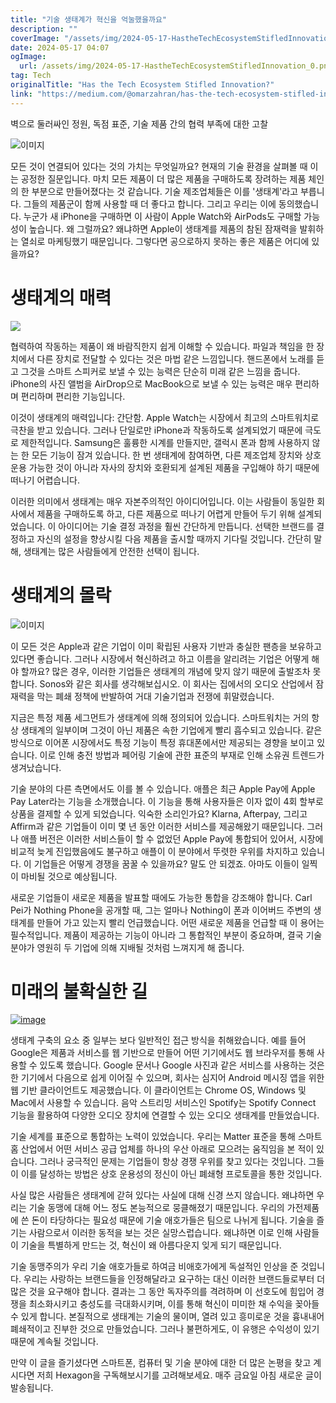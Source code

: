 ```yaml
---
title: "기술 생태계가 혁신을 억눌했을까요"
description: ""
coverImage: "/assets/img/2024-05-17-HastheTechEcosystemStifledInnovation_0.png"
date: 2024-05-17 04:07
ogImage: 
  url: /assets/img/2024-05-17-HastheTechEcosystemStifledInnovation_0.png
tag: Tech
originalTitle: "Has the Tech Ecosystem Stifled Innovation?"
link: "https://medium.com/@omarzahran/has-the-tech-ecosystem-stifled-innovation-2380450e6514"
---
```



벽으로 둘러싸인 정원, 독점 표준, 기술 제품 간의 협력 부족에 대한 고찰

![이미지](/assets/img/2024-05-17-HastheTechEcosystemStifledInnovation_0.png)

모든 것이 연결되어 있다는 것의 가치는 무엇일까요? 현재의 기술 환경을 살펴볼 때 이는 공정한 질문입니다. 마치 모든 제품이 더 많은 제품을 구매하도록 장려하는 제품 체인의 한 부분으로 만들어졌다는 것 같습니다. 기술 제조업체들은 이를 '생태계'라고 부릅니다. 그들의 제품군이 함께 사용할 때 더 좋다고 합니다. 그리고 우리는 이에 동의했습니다. 누군가 새 iPhone을 구매하면 이 사람이 Apple Watch와 AirPods도 구매할 가능성이 높습니다. 왜 그럴까요? 왜냐하면 Apple이 생태계를 제품의 참된 잠재력을 발휘하는 열쇠로 마케팅했기 때문입니다. 그렇다면 공으로하지 못하는 좋은 제품은 어디에 있을까요?  

# 생태계의 매력

<div class="content-ad"></div>

<img src="/assets/img/2024-05-17-HastheTechEcosystemStifledInnovation_1.png" />

협력하여 작동하는 제품이 왜 바람직한지 쉽게 이해할 수 있습니다. 파일과 책임을 한 장치에서 다른 장치로 전달할 수 있다는 것은 마법 같은 느낌입니다. 핸드폰에서 노래를 듣고 그것을 스마트 스피커로 보낼 수 있는 능력은 단순히 미래 같은 느낌을 줍니다. iPhone의 사진 앨범을 AirDrop으로 MacBook으로 보낼 수 있는 능력은 매우 편리하며 편리하며 편리한 기능입니다.

이것이 생태계의 매력입니다: 간단함. Apple Watch는 시장에서 최고의 스마트워치로 극찬을 받고 있습니다. 그러나 단일로만 iPhone과 작동하도록 설계되었기 때문에 극도로 제한적입니다. Samsung은 훌륭한 시계를 만들지만, 갤럭시 폰과 함께 사용하지 않는 한 모든 기능이 잠겨 있습니다. 한 번 생태계에 참여하면, 다른 제조업체 장치와 상호 운용 가능한 것이 아니라 자사의 장치와 호환되게 설계된 제품을 구입해야 하기 때문에 떠나기 어렵습니다.

이러한 의미에서 생태계는 매우 자본주의적인 아이디어입니다. 이는 사람들이 동일한 회사에서 제품을 구매하도록 하고, 다른 제품으로 떠나기 어렵게 만들어 두기 위해 설계되었습니다. 이 아이디어는 기술 결정 과정을 훨씬 간단하게 만듭니다. 선택한 브랜드를 결정하고 자신의 설정을 향상시킬 다음 제품을 출시할 때까지 기다릴 것입니다. 간단히 말해, 생태계는 많은 사람들에게 안전한 선택이 됩니다.

<div class="content-ad"></div>

# 생태계의 몰락

![이미지](/assets/img/2024-05-17-HastheTechEcosystemStifledInnovation_2.png)

이 모든 것은 Apple과 같은 기업이 이미 확립된 사용자 기반과 충실한 팬층을 보유하고 있다면 좋습니다. 그러나 시장에서 혁신하려고 하고 이름을 알리려는 기업은 어떻게 해야 할까요? 많은 경우, 이러한 기업들은 생태계의 개념에 맞지 않기 때문에 출발조차 못 합니다. Sonos와 같은 회사를 생각해보십시오. 이 회사는 집에서의 오디오 산업에서 잠재력을 막는 폐쇄 정책에 반발하여 거대 기술기업과 전쟁에 휘말렸습니다.

지금은 특정 제품 세그먼트가 생태계에 의해 정의되어 있습니다. 스마트워치는 거의 항상 생태계의 일부이며 그것이 아닌 제품은 속한 기업에게 빨리 흡수되고 있습니다. 같은 방식으로 이어폰 시장에서도 특정 기능이 특정 휴대폰에서만 제공되는 경향을 보이고 있습니다. 이로 인해 충전 방법과 페어링 기술에 관한 표준의 부재로 인해 소유권 트렌드가 생겨났습니다.

<div class="content-ad"></div>

기술 분야의 다른 측면에서도 이를 볼 수 있습니다. 애플은 최근 Apple Pay에 Apple Pay Later라는 기능을 소개했습니다. 이 기능을 통해 사용자들은 이자 없이 4회 할부로 상품을 결제할 수 있게 되었습니다. 익숙한 소리인가요? Klarna, Afterpay, 그리고 Affirm과 같은 기업들이 이미 몇 년 동안 이러한 서비스를 제공해왔기 때문입니다. 그러나 애플 버전은 이러한 서비스들이 할 수 없었던 Apple Pay에 통합되어 있어서, 시장에 비교적 늦게 진입했음에도 불구하고 애플이 이 분야에서 뚜렷한 우위를 차지하고 있습니다. 이 기업들은 어떻게 경쟁을 꿈꿀 수 있을까요? 말도 안 되겠죠. 아마도 이들이 일찍이 마비될 것으로 예상됩니다.

새로운 기업들이 새로운 제품을 발표할 때에도 가능한 통합을 강조해야 합니다. Carl Pei가 Nothing Phone을 공개할 때, 그는 얼마나 Nothing이 폰과 이어버드 주변의 생태계를 만들어 가고 있는지 빨리 언급했습니다. 어떤 새로운 제품을 언급할 때 이 용어는 필수적입니다. 제품이 제공하는 기능이 아니라 그 통합적인 부분이 중요하며, 결국 기술 분야가 영원히 두 기업에 의해 지배될 것처럼 느껴지게 해 줍니다.

# 미래의 불확실한 길

[![image](/assets/img/2024-05-17-HastheTechEcosystemStifledInnovation_3.png)](#)

<div class="content-ad"></div>

생태계 구축의 요소 중 일부는 보다 일반적인 접근 방식을 취해왔습니다. 예를 들어 Google은 제품과 서비스를 웹 기반으로 만들어 어떤 기기에서도 웹 브라우저를 통해 사용할 수 있도록 했습니다. Google 문서나 Google 사진과 같은 서비스를 사용하는 것은 한 기기에서 다음으로 쉽게 이어질 수 있으며, 회사는 심지어 Android 메시징 앱을 위한 웹 기반 클라이언트도 제공했습니다. 이 클라이언트는 Chrome OS, Windows 및 Mac에서 사용할 수 있습니다. 음악 스트리밍 서비스인 Spotify는 Spotify Connect 기능을 활용하여 다양한 오디오 장치에 연결할 수 있는 오디오 생태계를 만들었습니다.

기술 세계를 표준으로 통합하는 노력이 있었습니다. 우리는 Matter 표준을 통해 스마트 홈 산업에서 어떤 서비스 공급 업체를 하나의 우산 아래로 모으려는 움직임을 본 적이 있습니다. 그러나 궁극적인 문제는 기업들이 항상 경쟁 우위를 찾고 있다는 것입니다. 그들이 이를 달성하는 방법은 상호 운용성의 정신이 아닌 폐쇄형 프로토콜을 통한 것입니다.

사실 많은 사람들은 생태계에 갇혀 있다는 사실에 대해 신경 쓰지 않습니다. 왜냐하면 우리는 기술 동맹에 대해 어느 정도 본능적으로 뭉클해졌기 때문입니다. 우리의 가전제품에 쓴 돈이 타당하다는 필요성 때문에 기술 애호가들은 팀으로 나뉘게 됩니다. 기술을 즐기는 사람으로서 이러한 동적을 보는 것은 실망스럽습니다. 왜냐하면 이로 인해 사람들이 기술을 특별하게 만드는 것, 혁신이 왜 아름다운지 잊게 되기 때문입니다.

기술 동맹주의가 우리 기술 애호가들로 하여금 비애호가에게 독설적인 인상을 준 것입니다. 우리는 사랑하는 브랜드들을 인정해달라고 요구하는 대신 이러한 브랜드들로부터 더 많은 것을 요구해야 합니다. 결과는 그 동안 독자주의를 격려하며 이 선호도에 힘입어 경쟁을 최소화시키고 충성도를 극대화시키며, 이를 통해 혁신이 미미한 채 수익을 꽂아들 수 있게 합니다. 본질적으로 생태계는 기술의 물이며, 열려 있고 흥미로운 것을 흉내내어 폐쇄적이고 진부한 것으로 만들었습니다. 그러나 불편하게도, 이 유행은 수익성이 있기 때문에 계속될 것입니다.

<div class="content-ad"></div>

만약 이 글을 즐기셨다면 스마트폰, 컴퓨터 및 기술 분야에 대한 더 많은 논평을 찾고 계시다면 저희 Hexagon을 구독해보시기를 고려해보세요. 매주 금요일 아침 새로운 글이 발송됩니다.